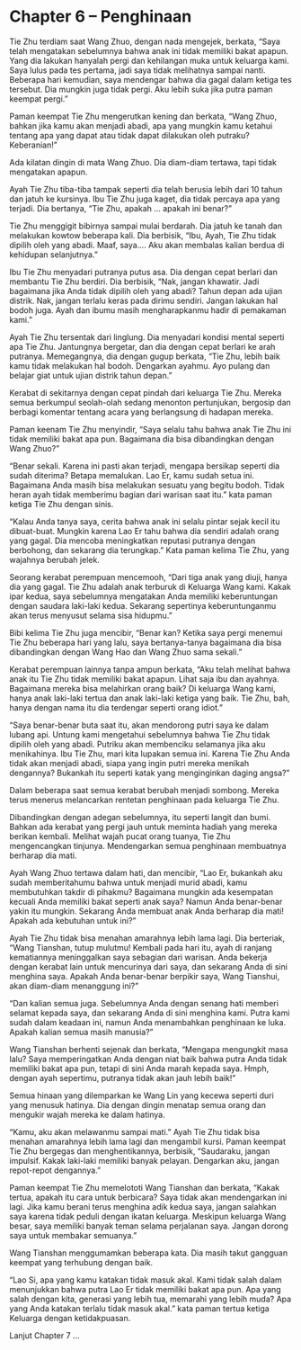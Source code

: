 # Chapter 6 – Penghinaan

Tie Zhu terdiam saat Wang Zhuo, dengan nada mengejek, berkata, “Saya telah mengatakan sebelumnya bahwa anak ini tidak memiliki bakat apapun. Yang dia lakukan hanyalah pergi dan kehilangan muka untuk keluarga kami. Saya lulus pada tes pertama, jadi saya tidak melihatnya sampai nanti. Beberapa hari kemudian, saya mendengar bahwa dia gagal dalam ketiga tes tersebut. Dia mungkin juga tidak pergi. Aku lebih suka jika putra paman keempat pergi.”

Paman keempat Tie Zhu mengerutkan kening dan berkata, “Wang Zhuo, bahkan jika kamu akan menjadi abadi, apa yang mungkin kamu ketahui tentang apa yang dapat atau tidak dapat dilakukan oleh putraku? Keberanian!”

Ada kilatan dingin di mata Wang Zhuo. Dia diam-diam tertawa, tapi tidak mengatakan apapun.

Ayah Tie Zhu tiba-tiba tampak seperti dia telah berusia lebih dari 10 tahun dan jatuh ke kursinya. Ibu Tie Zhu juga kaget, dia tidak percaya apa yang terjadi. Dia bertanya, “Tie Zhu, apakah … apakah ini benar?”

Tie Zhu menggigit bibirnya sampai mulai berdarah. Dia jatuh ke tanah dan melakukan kowtow beberapa kali. Dia berbisik, “Ibu, Ayah, Tie Zhu tidak dipilih oleh yang abadi. Maaf, saya…. Aku akan membalas kalian berdua di kehidupan selanjutnya.”

Ibu Tie Zhu menyadari putranya putus asa. Dia dengan cepat berlari dan membantu Tie Zhu berdiri. Dia berbisik, “Nak, jangan khawatir. Jadi bagaimana jika Anda tidak dipilih oleh yang abadi? Tahun depan ada ujian distrik. Nak, jangan terlalu keras pada dirimu sendiri. Jangan lakukan hal bodoh juga. Ayah dan ibumu masih mengharapkanmu hadir di pemakaman kami.”

Ayah Tie Zhu tersentak dari linglung. Dia menyadari kondisi mental seperti apa Tie Zhu. Jantungnya bergetar, dan dia dengan cepat berlari ke arah putranya. Memegangnya, dia dengan gugup berkata, “Tie Zhu, lebih baik kamu tidak melakukan hal bodoh. Dengarkan ayahmu. Ayo pulang dan belajar giat untuk ujian distrik tahun depan.”

Kerabat di sekitarnya dengan cepat pindah dari keluarga Tie Zhu. Mereka semua berkumpul seolah-olah sedang menonton pertunjukan, bergosip dan berbagi komentar tentang acara yang berlangsung di hadapan mereka.

Paman keenam Tie Zhu menyindir, “Saya selalu tahu bahwa anak Tie Zhu ini tidak memiliki bakat apa pun. Bagaimana dia bisa dibandingkan dengan Wang Zhuo?”

“Benar sekali. Karena ini pasti akan terjadi, mengapa bersikap seperti dia sudah diterima? Betapa memalukan. Lao Er, kamu sudah setua ini. Bagaimana Anda masih bisa melakukan sesuatu yang begitu bodoh. Tidak heran ayah tidak memberimu bagian dari warisan saat itu.” kata paman ketiga Tie Zhu dengan sinis.

“Kalau Anda tanya saya, cerita bahwa anak ini selalu pintar sejak kecil itu dibuat-buat. Mungkin karena Lao Er tahu bahwa dia sendiri adalah orang yang gagal. Dia mencoba meningkatkan reputasi putranya dengan berbohong, dan sekarang dia terungkap.” Kata paman kelima Tie Zhu, yang wajahnya berubah jelek.

Seorang kerabat perempuan mencemooh, “Dari tiga anak yang diuji, hanya dia yang gagal. Tie Zhu adalah anak terburuk di Keluarga Wang kami. Kakak ipar kedua, saya sebelumnya mengatakan Anda memiliki keberuntungan dengan saudara laki-laki kedua. Sekarang sepertinya keberuntunganmu akan terus menyusut selama sisa hidupmu.”

Bibi kelima Tie Zhu juga mencibir, “Benar kan? Ketika saya pergi menemui Tie Zhu beberapa hari yang lalu, saya bertanya-tanya bagaimana dia bisa dibandingkan dengan Wang Hao dan Wang Zhuo sama sekali.”

Kerabat perempuan lainnya tanpa ampun berkata, “Aku telah melihat bahwa anak itu Tie Zhu tidak memiliki bakat apapun. Lihat saja ibu dan ayahnya. Bagaimana mereka bisa melahirkan orang baik? Di keluarga Wang kami, hanya anak laki-laki tertua dan anak laki-laki ketiga yang baik. Tie Zhu, bah, hanya dengan nama itu dia terdengar seperti orang idiot.”

“Saya benar-benar buta saat itu, akan mendorong putri saya ke dalam lubang api. Untung kami mengetahui sebelumnya bahwa Tie Zhu tidak dipilih oleh yang abadi. Putriku akan membenciku selamanya jika aku menikahinya. Ibu Tie Zhu, mari kita lupakan semua ini. Karena Tie Zhu Anda tidak akan menjadi abadi, siapa yang ingin putri mereka menikah dengannya? Bukankah itu seperti katak yang menginginkan daging angsa?”

Dalam beberapa saat semua kerabat berubah menjadi sombong. Mereka terus menerus melancarkan rentetan penghinaan pada keluarga Tie Zhu.

Dibandingkan dengan adegan sebelumnya, itu seperti langit dan bumi. Bahkan ada kerabat yang pergi jauh untuk meminta hadiah yang mereka berikan kembali. Melihat wajah pucat orang tuanya, Tie Zhu mengencangkan tinjunya. Mendengarkan semua penghinaan membuatnya berharap dia mati.

Ayah Wang Zhuo tertawa dalam hati, dan mencibir, “Lao Er, bukankah aku sudah memberitahumu bahwa untuk menjadi murid abadi, kamu membutuhkan takdir di pihakmu? Bagaimana mungkin ada kesempatan kecuali Anda memiliki bakat seperti anak saya? Namun Anda benar-benar yakin itu mungkin. Sekarang Anda membuat anak Anda berharap dia mati! Apakah ada kebutuhan untuk ini?”

Ayah Tie Zhu tidak bisa menahan amarahnya lebih lama lagi. Dia berteriak, “Wang Tianshan, tutup mulutmu! Kembali pada hari itu, ayah di ranjang kematiannya meninggalkan saya sebagian dari warisan. Anda bekerja dengan kerabat lain untuk mencurinya dari saya, dan sekarang Anda di sini menghina saya. Apakah Anda benar-benar berpikir saya, Wang Tianshui, akan diam-diam menanggung ini?”

“Dan kalian semua juga. Sebelumnya Anda dengan senang hati memberi selamat kepada saya, dan sekarang Anda di sini menghina kami. Putra kami sudah dalam keadaan ini, namun Anda menambahkan penghinaan ke luka. Apakah kalian semua masih manusia?”

Wang Tianshan berhenti sejenak dan berkata, “Mengapa mengungkit masa lalu? Saya memperingatkan Anda dengan niat baik bahwa putra Anda tidak memiliki bakat apa pun, tetapi di sini Anda marah kepada saya. Hmph, dengan ayah sepertimu, putranya tidak akan jauh lebih baik!”

Semua hinaan yang dilemparkan ke Wang Lin yang kecewa seperti duri yang menusuk hatinya. Dia dengan dingin menatap semua orang dan mengukir wajah mereka ke dalam hatinya.

“Kamu, aku akan melawanmu sampai mati.” Ayah Tie Zhu tidak bisa menahan amarahnya lebih lama lagi dan mengambil kursi. Paman keempat Tie Zhu bergegas dan menghentikannya, berbisik, “Saudaraku, jangan impulsif. Kakak laki-laki memiliki banyak pelayan. Dengarkan aku, jangan repot-repot dengannya.”

Paman keempat Tie Zhu memelototi Wang Tianshan dan berkata, “Kakak tertua, apakah itu cara untuk berbicara? Saya tidak akan mendengarkan ini lagi. Jika kamu berani terus menghina adik kedua saya, jangan salahkan saya karena tidak peduli dengan ikatan keluarga. Meskipun keluarga Wang besar, saya memiliki banyak teman selama perjalanan saya. Jangan dorong saya untuk membakar semuanya.”

Wang Tianshan menggumamkan beberapa kata. Dia masih takut gangguan keempat yang terhubung dengan baik.

“Lao Si, apa yang kamu katakan tidak masuk akal. Kami tidak salah dalam menunjukkan bahwa putra Lao Er tidak memiliki bakat apa pun. Apa yang salah dengan kita, generasi yang lebih tua, memarahi yang lebih muda? Apa yang Anda katakan terlalu tidak masuk akal.” kata paman tertua ketiga Keluarga dengan ketidakpuasan.

Lanjut Chapter 7 ...